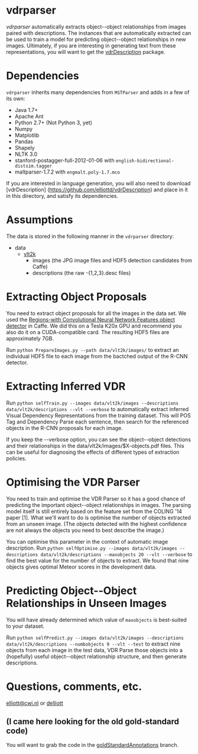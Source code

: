 # vdrparser

*vdrparser* automatically extracts object--object relationships from images paired with descriptions. The instances that are automatically extracted can be used to train a model for predicting object--object relationships in new images. Ultimately, if you are interesting in generating text from these representations, you will want to get the [vdrDescription](https://github.com/elliottd/vdrDescription) package.

Dependencies
===

`vdrparser` inherits many dependencies from `MSTParser` and adds in a few of its own:

* Java 1.7+
* Apache Ant
* Python 2.7+ (Not Python 3, yet)
* Numpy
* Matplotlib
* Pandas
* Shapely
* NLTK 3.0
* stanford-postagger-full-2012-01-06 with `english-bidirectional-distsim.tagger`
* maltparser-1.7.2 with `engmalt.poly-1.7.mco`

If you are interested in language generation, you will also need to download [vdrDescription]
(https://github.com/elliottd/vdrDescription) and place in it in this
directory, and satisfy its dependencies.

Assumptions
===

The data is stored in the following manner in the `vdrparser` directory:

* data
  * [vlt2k](https://github.com/elliottd/vlt)
    * images (the JPG image files and HDF5 detection candidates from Caffe)
    * descriptions (the raw -{1,2,3}.desc files)

Extracting Object Proposals
===

You need to extract object proposals for all the images in the data set. We used the [Regions-with Convolutional Neural Network Features object detector](http://nbviewer.ipython.org/github/BVLC/caffe/blob/master/examples/detection.ipynb) in Caffe. We did this on a Tesla K20x GPU and recommend you also do it on a CUDA-compatible card. The resulting HDF5 files are approximately 7GB.

Run `python PrepareImages.py --path data/vlt2k/images/` to extract an individual HDF5 file to each image from the bactched output of the R-CNN detector.

Extracting Inferred VDR
===

Run `python selfTrain.py --images data/vlt2k/images --descriptions data/vlt2k/descriptions --vlt --verbose` to automatically extract inferred Visual Dependency Representations from the training dataset. This will POS Tag and Dependency Parse each sentence, then search for the referenced objects in the R-CNN proposals for each image.

If you keep the --verbose option, you can see the object--object detections and their relationships in the data/vlt2k/images/$X-objects.pdf files. This can be useful for diagnosing the effects of different types of extraction policies.

Optimising the VDR Parser
===

You need to train and optimise the VDR Parser so it has a good chance of predicting the important object--object relationships in images. The parsing model itself is still entirely based on the feature set from the COLING '14 paper [1]. What we'll want to do is optimise the number of objects extracted from an unseen image. (The objects detected with the highest confidence are not always the objects you need to best describe the image.)

You can optimise this parameter in the context of automatic image description. Run `python selfOptimise.py --images data/vlt2k/images --descriptions data/vlt2k/descriptions --maxobjects 20 --vlt --verbose` to find the best value for the number of objects to extract. We found that nine objects gives optimal Meteor scores in the development data.

Predicting Object--Object Relationships in Unseen Images
===

You will have already determined which value of `maxobjects` is best-suited to your dataset.

Run `python selfPredict.py --images data/vlt2k/images --descriptions data/vlt2k/descriptions --numbobjects 9 --vlt --test` to extract nine objects from each image in the test data, VDR Parse those objects into a (hopefully) useful object--object relationship structure, and then generate descriptions.

Questions, comments, etc.
===

elliott@cwi.nl or [delliott](http://www.twitter.com/delliott)

(I came here looking for the old gold-standard code)
---

You will want to grab the code in the [goldStandardAnnotations](https://github.com/elliottd/vdrparser/tree/goldStandardAnnotations) branch.
